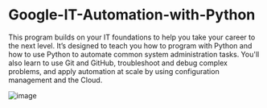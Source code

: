 ﻿# Google-IT-Automation-with-Python
This program builds on your IT foundations to help you take your career to the next level. It’s designed to teach you how to program with Python and how to use Python to automate common system administration tasks. You'll also learn to use Git and GitHub, troubleshoot and debug complex problems, and apply automation at scale by using configuration management and the Cloud.

![image](https://user-images.githubusercontent.com/29576337/236672435-32c78ff1-3de8-47cc-a843-d6f030f427a2.png)
